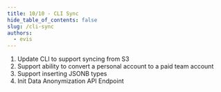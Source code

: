 ```yaml
---
title: 10/10 - CLI Sync
hide_table_of_contents: false
slug: /cli-sync
authors:
  - evis
---
```


1. Update CLI to support syncing from S3
2. Support ability to convert a personal account to a paid team account
3. Support inserting JSONB types
4. Init Data Anonymization API Endpoint
